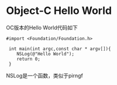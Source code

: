 # Object-C Hello World

OC版本的Hello World代码如下
```oc
#import <Foundation/Foundation.h>

 int main(int argc,const char * argv[]){
    NSLog(@"Hello World");
    return 0;
 }
```

NSLog是一个函数，类似于pirngf
